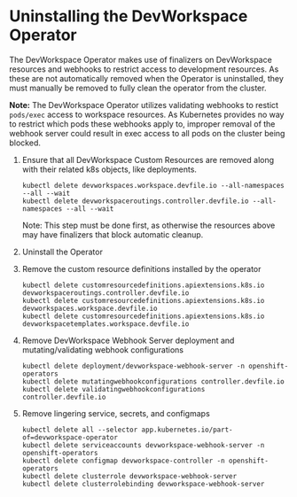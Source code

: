 # Uninstalling the DevWorkspace Operator
The DevWorkspace Operator makes use of finalizers on DevWorkspace resources and webhooks to restrict access to development resources. As these are not automatically removed when the Operator is uninstalled, they must manually be removed to fully clean the operator from the cluster.

**Note:** The DevWorkspace Operator utilizes validating webhooks to restict `pods/exec` access to workspace resources. As Kubernetes provides no way to restrict which pods these webhooks apply to, improper removal of the webhook server could result in exec access to all pods on the cluster being blocked.

1. Ensure that all DevWorkspace Custom Resources are removed along with their related k8s objects, like deployments.

	```
	kubectl delete devworkspaces.workspace.devfile.io --all-namespaces --all --wait
	kubectl delete devworkspaceroutings.controller.devfile.io --all-namespaces --all --wait
	```
	Note: This step must be done first, as otherwise the resources above may have finalizers that block automatic cleanup.

2. Uninstall the Operator

3. Remove the custom resource definitions installed by the operator

	```
	kubectl delete customresourcedefinitions.apiextensions.k8s.io devworkspaceroutings.controller.devfile.io
	kubectl delete customresourcedefinitions.apiextensions.k8s.io devworkspaces.workspace.devfile.io
	kubectl delete customresourcedefinitions.apiextensions.k8s.io devworkspacetemplates.workspace.devfile.io
	```

4. Remove DevWorkspace Webhook Server deployment and mutating/validating webhook configurations

	```
	kubectl delete deployment/devworkspace-webhook-server -n openshift-operators
	kubectl delete mutatingwebhookconfigurations controller.devfile.io
	kubectl delete validatingwebhookconfigurations controller.devfile.io
	```

5. Remove lingering service, secrets, and configmaps

	```
	kubectl delete all --selector app.kubernetes.io/part-of=devworkspace-operator
	kubectl delete serviceaccounts devworkspace-webhook-server -n openshift-operators
	kubectl delete configmap devworkspace-controller -n openshift-operators
	kubectl delete clusterrole devworkspace-webhook-server
	kubectl delete clusterrolebinding devworkspace-webhook-server
	```

